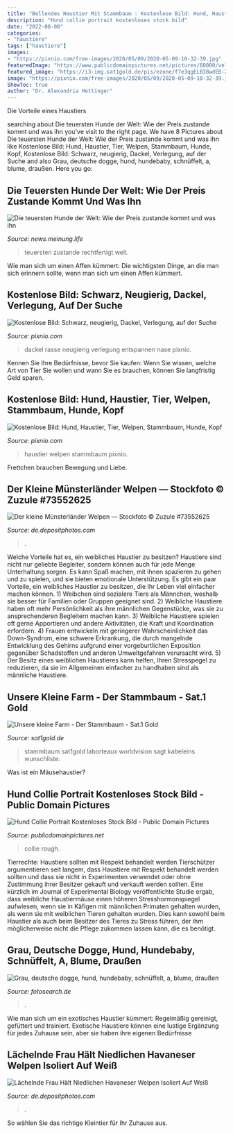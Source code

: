 ```yaml
---
title: "Bellendes Haustier Mit Stammbaum : Kostenlose Bild: Hund, Haustier, Tier, Welpen, Stammbaum, Hunde, Kopf"
description: "Hund collie portrait kostenloses stock bild"
date: "2022-08-08"
categories:
- "haustiere"
tags: ["haustiere"]
images:
- "https://pixnio.com/free-images/2020/05/09/2020-05-09-10-32-39.jpg"
featuredImage: "https://www.publicdomainpictures.net/pictures/60000/velka/dog-rough-collie-portrait.jpg"
featured_image: "https://i3-img.sat1gold.de/pis/ezone/f7e3qgELB38wdEB-ZftIYFPQSp-HxjRVj8ghGONpO6WKv5TbOa8ZjMGgR1QaZf3S6vI8L5I33EXCrf4XGzNQdb_mXjtCAK7xNiBJKl98og/profile:mag-max-1280x722?source"
image: "https://pixnio.com/free-images/2020/05/09/2020-05-09-10-32-39.jpg"
ShowToc: true
author: "Dr. Alexandria Hettinger"
---
```



Die Vorteile eines Haustiers

	

		
searching about Die teuersten Hunde der Welt: Wie der Preis zustande kommt und was ihn you've visit to the right page. We have 8 Pictures about Die teuersten Hunde der Welt: Wie der Preis zustande kommt und was ihn like Kostenlose Bild: Hund, Haustier, Tier, Welpen, Stammbaum, Hunde, Kopf, Kostenlose Bild: Schwarz, neugierig, Dackel, Verlegung, auf der Suche and also Grau, deutsche dogge, hund, hundebaby, schnüffelt, a, blume, draußen. Here you go:
		
    
## Die Teuersten Hunde Der Welt: Wie Der Preis Zustande Kommt Und Was Ihn

<img loading=lazy src="https://meinung.life/crops/8dc1ab/620x0/1/0/2021/01/02/c4R5as0ZgfKoL9vVdCQ561Cd0v0Eq4d31Um9dopP.png" onerror="this.onerror=null;this.src='https://tse2.mm.bing.net/th?id=OIP.PxFEVZJuKA57HXYAmAkFHQHaE8&amp;pid=15.1';" alt="Die teuersten Hunde der Welt: Wie der Preis zustande kommt und was ihn">

_Source: news.meinung.life_

>teuersten zustande rechtfertigt welt. 

	

Wie man sich um einen Affen kümmert: Die wichtigsten Dinge, an die man sich erinnern sollte, wenn man sich um einen Affen kümmert.

    
## Kostenlose Bild: Schwarz, Neugierig, Dackel, Verlegung, Auf Der Suche

<img loading=lazy src="https://pixnio.com/free-images/2020/05/09/2020-05-09-10-32-39.jpg" onerror="this.onerror=null;this.src='https://tse3.mm.bing.net/th?id=OIP.hEPfrk_2wnZzkk7PnWy3hgHaE8&amp;pid=15.1';" alt="Kostenlose Bild: Schwarz, neugierig, Dackel, Verlegung, auf der Suche">

_Source: pixnio.com_

>dackel rasse neugierig verlegung entspannen nase pixnio. 

	

Kennen Sie Ihre Bedürfnisse, bevor Sie kaufen: Wenn Sie wissen, welche Art von Tier Sie wollen und wann Sie es brauchen, können Sie langfristig Geld sparen.

    
## Kostenlose Bild: Hund, Haustier, Tier, Welpen, Stammbaum, Hunde, Kopf

<img loading=lazy src="https://pixnio.com/free-images/2017/09/29/2017-09-29-05-53-16-1100x733.jpg" onerror="this.onerror=null;this.src='https://tse2.mm.bing.net/th?id=OIP.EtcJ0hB0SAlZb-e4pWhc3gEyDM&amp;pid=15.1';" alt="Kostenlose Bild: Hund, Haustier, Tier, Welpen, Stammbaum, Hunde, Kopf">

_Source: pixnio.com_

>haustier welpen stammbaum pixnio. 

	

Frettchen brauchen Bewegung und Liebe.

    
## Der Kleine Münsterländer Welpen — Stockfoto © Zuzule #73552625

<img loading=lazy src="https://st2.depositphotos.com/2221418/7473/i/450/depositphotos_74730557-stock-photo-puppy-of-small-munsterlander.jpg" onerror="this.onerror=null;this.src='https://tse4.mm.bing.net/th?id=OIP.2aahZ4xhhQ7fltjeFcYf3wHaHa&amp;pid=15.1';" alt="Der kleine Münsterländer Welpen — Stockfoto © Zuzule #73552625">

_Source: de.depositphotos.com_

>. 

	

Welche Vorteile hat es, ein weibliches Haustier zu besitzen?
Haustiere sind nicht nur geliebte Begleiter, sondern können auch für jede Menge Unterhaltung sorgen. Es kann Spaß machen, mit ihnen spazieren zu gehen und zu spielen, und sie bieten emotionale Unterstützung. Es gibt ein paar Vorteile, ein weibliches Haustier zu besitzen, die Ihr Leben viel einfacher machen können. 1) Weibchen sind sozialere Tiere als Männchen, weshalb sie besser für Familien oder Gruppen geeignet sind. 2) Weibliche Haustiere haben oft mehr Persönlichkeit als ihre männlichen Gegenstücke, was sie zu ansprechenderen Begleitern machen kann. 3) Weibliche Haustiere spielen oft gerne Apportieren und andere Aktivitäten, die Kraft und Koordination erfordern. 4) Frauen entwickeln mit geringerer Wahrscheinlichkeit das Down-Syndrom, eine schwere Erkrankung, die durch mangelnde Entwicklung des Gehirns aufgrund einer vorgeburtlichen Exposition gegenüber Schadstoffen und anderen Umweltgefahren verursacht wird. 5) Der Besitz eines weiblichen Haustieres kann helfen, Ihren Stresspegel zu reduzieren, da sie im Allgemeinen einfacher zu handhaben sind als männliche Haustiere.

    
## Unsere Kleine Farm - Der Stammbaum - Sat.1 Gold

<img loading=lazy src="https://i3-img.sat1gold.de/pis/ezone/f7e3qgELB38wdEB-ZftIYFPQSp-HxjRVj8ghGONpO6WKv5TbOa8ZjMGgR1QaZf3S6vI8L5I33EXCrf4XGzNQdb_mXjtCAK7xNiBJKl98og/profile:mag-max-1280x722?source" onerror="this.onerror=null;this.src='https://tse1.mm.bing.net/th?id=OIP.lgzRofyoNCssAumUXB-w_AHaFK&amp;pid=15.1';" alt="Unsere kleine Farm - Der Stammbaum - Sat.1 Gold">

_Source: sat1gold.de_

>stammbaum sat1gold laborteaux worldvision sagt kabeleins wunschliste. 

	

Was ist ein Mäusehaustier?

    
## Hund Collie Portrait Kostenloses Stock Bild - Public Domain Pictures

<img loading=lazy src="https://www.publicdomainpictures.net/pictures/60000/velka/dog-rough-collie-portrait.jpg" onerror="this.onerror=null;this.src='https://tse4.mm.bing.net/th?id=OIP.lklTOiQE4A1q33djkPRpQAHaKF&amp;pid=15.1';" alt="Hund Collie Portrait Kostenloses Stock Bild - Public Domain Pictures">

_Source: publicdomainpictures.net_

>collie rough. 

	

Tierrechte: Haustiere sollten mit Respekt behandelt werden
Tierschützer argumentieren seit langem, dass Haustiere mit Respekt behandelt werden sollten und dass sie nicht in Experimenten verwendet oder ohne Zustimmung ihrer Besitzer gekauft und verkauft werden sollten. Eine kürzlich im Journal of Experimental Biology veröffentlichte Studie ergab, dass weibliche Haustiermäuse einen höheren Stresshormonspiegel aufwiesen, wenn sie in Käfigen mit männlichen Primaten gehalten wurden, als wenn sie mit weiblichen Tieren gehalten wurden. Dies kann sowohl beim Haustier als auch beim Besitzer des Tieres zu Stress führen, der ihm möglicherweise nicht die Pflege zukommen lassen kann, die es benötigt.

    
## Grau, Deutsche Dogge, Hund, Hundebaby, Schnüffelt, A, Blume, Draußen

<img loading=lazy src="https://fscomps.fotosearch.com/compc/CSP/CSP848/grau-deutsche-dogge-hund-hundebaby-stock-bild__k53316620.jpg" onerror="this.onerror=null;this.src='https://tse2.mm.bing.net/th?id=OIP.6GbFmWRQxOvNh7iXq8esQAAAAA&amp;pid=15.1';" alt="Grau, deutsche dogge, hund, hundebaby, schnüffelt, a, blume, draußen">

_Source: fotosearch.de_

>. 

	

Wie man sich um ein exotisches Haustier kümmert: Regelmäßig gereinigt, gefüttert und trainiert.
Exotische Haustiere können eine lustige Ergänzung für jedes Zuhause sein, aber sie haben ihre eigenen Bedürfnisse

    
## Lächelnde Frau Hält Niedlichen Havaneser Welpen Isoliert Auf Weiß

<img loading=lazy src="https://st3.depositphotos.com/13193658/33859/i/1600/depositphotos_338591764-stock-photo-smiling-woman-holding-cute-havanese.jpg" onerror="this.onerror=null;this.src='https://tse2.mm.bing.net/th?id=OIP.kA35OFeRG3-GJDKQ_b7oTgHaLy&amp;pid=15.1';" alt="Lächelnde Frau Hält Niedlichen Havaneser Welpen Isoliert Auf Weiß">

_Source: de.depositphotos.com_

>. 

	

So wählen Sie das richtige Kleintier für Ihr Zuhause aus.

